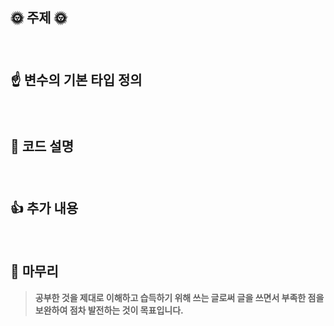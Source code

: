 ## 🌞 주제 🌞
>###

<br>

## ☝ 변수의 기본 타입 정의
### 

<br>

## 💬 코드 설명
### 

<br>

## 👍 추가 내용 

<br>

## 🙏 마무리
> **공부한 것을 제대로 이해하고 습득하기 위해 쓰는 글로써
글을 쓰면서 부족한 점을 보완하여 점차 발전하는 것이 목표입니다.**